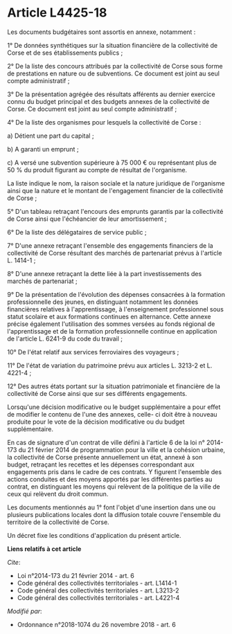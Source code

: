 # Article L4425-18

Les documents budgétaires sont assortis en annexe, notamment :

1° De données synthétiques sur la situation financière de la collectivité de Corse et de ses établissements publics ;

2° De la liste des concours attribués par la collectivité de Corse sous forme de prestations en nature ou de subventions. Ce
document est joint au seul compte administratif ;

3° De la présentation agrégée des résultats afférents au dernier exercice connu du budget principal et des budgets annexes de
la collectivité de Corse. Ce document est joint au seul compte administratif ;

4° De la liste des organismes pour lesquels la collectivité de Corse :

a) Détient une part du capital ;

b) A garanti un emprunt ;

c) A versé une subvention supérieure à 75 000 € ou représentant plus de 50 % du produit figurant au compte de résultat de
l'organisme.

La liste indique le nom, la raison sociale et la nature juridique de l'organisme ainsi que la nature et le montant de
l'engagement financier de la collectivité de Corse ;

5° D'un tableau retraçant l'encours des emprunts garantis par la collectivité de Corse ainsi que l'échéancier de leur
amortissement ;

6° De la liste des délégataires de service public ;

7° D'une annexe retraçant l'ensemble des engagements financiers de la collectivité de Corse résultant des marchés de
partenariat prévus à l'article L. 1414-1 ;

8° D'une annexe retraçant la dette liée à la part investissements des marchés de partenariat ;

9° De la présentation de l'évolution des dépenses consacrées à la formation professionnelle des jeunes, en distinguant
notamment les données financières relatives à l'apprentissage, à l'enseignement professionnel sous statut scolaire et aux
formations continues en alternance. Cette annexe précise également l'utilisation des sommes versées au fonds régional de
l'apprentissage et de la formation professionnelle continue en application de l'article L. 6241-9 du code du travail ;

10° De l'état relatif aux services ferroviaires des voyageurs ;

11° De l'état de variation du patrimoine prévu aux articles L. 3213-2 et L. 4221-4 ;

12° Des autres états portant sur la situation patrimoniale et financière de la collectivité de Corse ainsi que sur ses
différents engagements.

Lorsqu'une décision modificative ou le budget supplémentaire a pour effet de modifier le contenu de l'une des annexes, celle-
ci doit être à nouveau produite pour le vote de la décision modificative ou du budget supplémentaire.

En cas de signature d'un contrat de ville défini à l'article 6 de la loi n° 2014-173 du 21 février 2014 de programmation pour
la ville et la cohésion urbaine, la collectivité de Corse présente annuellement un état, annexé à son budget, retraçant les
recettes et les dépenses correspondant aux engagements pris dans le cadre de ces contrats. Y figurent l'ensemble des actions
conduites et des moyens apportés par les différentes parties au contrat, en distinguant les moyens qui relèvent de la
politique de la ville de ceux qui relèvent du droit commun.

Les documents mentionnés au 1° font l'objet d'une insertion dans une ou plusieurs publications locales dont la diffusion
totale couvre l'ensemble du territoire de la collectivité de Corse.

Un décret fixe les conditions d'application du présent article.

**Liens relatifs à cet article**

_Cite_:

  - Loi n°2014-173 du 21 février 2014 - art. 6
  - Code général des collectivités territoriales - art. L1414-1
  - Code général des collectivités territoriales - art. L3213-2
  - Code général des collectivités territoriales - art. L4221-4

_Modifié par_:

  - Ordonnance n°2018-1074 du 26 novembre 2018 - art. 6
